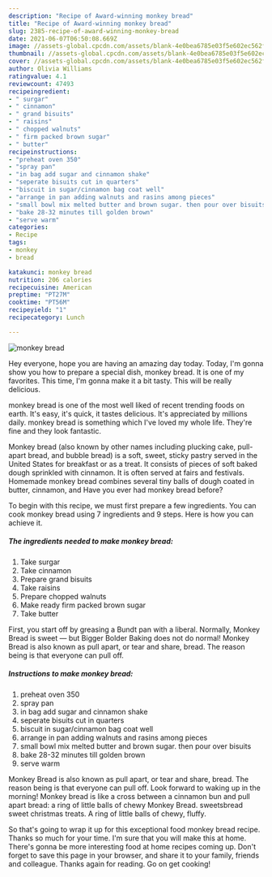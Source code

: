 ```yaml
---
description: "Recipe of Award-winning monkey bread"
title: "Recipe of Award-winning monkey bread"
slug: 2385-recipe-of-award-winning-monkey-bread
date: 2021-06-07T06:50:08.669Z
image: //assets-global.cpcdn.com/assets/blank-4e0bea6785e03f5e602ec562f230caae08da540cada707380b4fe1bbebba43da.png
thumbnail: //assets-global.cpcdn.com/assets/blank-4e0bea6785e03f5e602ec562f230caae08da540cada707380b4fe1bbebba43da.png
cover: //assets-global.cpcdn.com/assets/blank-4e0bea6785e03f5e602ec562f230caae08da540cada707380b4fe1bbebba43da.png
author: Olivia Williams
ratingvalue: 4.1
reviewcount: 47493
recipeingredient:
- " surgar"
- " cinnamon"
- " grand bisuits"
- " raisins"
- " chopped walnuts"
- " firm packed brown sugar"
- " butter"
recipeinstructions:
- "preheat oven 350"
- "spray pan"
- "in bag add sugar and cinnamon shake"
- "seperate bisuits cut in quarters"
- "biscuit in sugar/cinnamon bag coat well"
- "arrange in pan adding walnuts and rasins among pieces"
- "small bowl mix melted butter and brown sugar. then pour over bisuits"
- "bake 28-32 minutes till golden brown"
- "serve warm"
categories:
- Recipe
tags:
- monkey
- bread

katakunci: monkey bread 
nutrition: 206 calories
recipecuisine: American
preptime: "PT27M"
cooktime: "PT56M"
recipeyield: "1"
recipecategory: Lunch

---
```



![monkey bread](//assets-global.cpcdn.com/assets/blank-4e0bea6785e03f5e602ec562f230caae08da540cada707380b4fe1bbebba43da.png)

Hey everyone, hope you are having an amazing day today. Today, I'm gonna show you how to prepare a special dish, monkey bread. It is one of my favorites. This time, I'm gonna make it a bit tasty. This will be really delicious.

monkey bread is one of the most well liked of recent trending foods on earth. It's easy, it's quick, it tastes delicious. It's appreciated by millions daily. monkey bread is something which I've loved my whole life. They're fine and they look fantastic.

Monkey bread (also known by other names including plucking cake, pull-apart bread, and bubble bread) is a soft, sweet, sticky pastry served in the United States for breakfast or as a treat. It consists of pieces of soft baked dough sprinkled with cinnamon. It is often served at fairs and festivals. Homemade monkey bread combines several tiny balls of dough coated in butter, cinnamon, and Have you ever had monkey bread before?


To begin with this recipe, we must first prepare a few ingredients. You can cook monkey bread using 7 ingredients and 9 steps. Here is how you can achieve it.

<!--inarticleads1-->

##### The ingredients needed to make monkey bread:

1. Take  surgar
1. Take  cinnamon
1. Prepare  grand bisuits
1. Take  raisins
1. Prepare  chopped walnuts
1. Make ready  firm packed brown sugar
1. Take  butter


First, you start off by greasing a Bundt pan with a liberal. Normally, Monkey Bread is sweet — but Bigger Bolder Baking does not do normal! Monkey Bread is also known as pull apart, or tear and share, bread. The reason being is that everyone can pull off. 

<!--inarticleads2-->

##### Instructions to make monkey bread:

1. preheat oven 350
1. spray pan
1. in bag add sugar and cinnamon shake
1. seperate bisuits cut in quarters
1. biscuit in sugar/cinnamon bag coat well
1. arrange in pan adding walnuts and rasins among pieces
1. small bowl mix melted butter and brown sugar. then pour over bisuits
1. bake 28-32 minutes till golden brown
1. serve warm


Monkey Bread is also known as pull apart, or tear and share, bread. The reason being is that everyone can pull off. Look forward to waking up in the morning! Monkey bread is like a cross between a cinnamon bun and pull apart bread: a ring of little balls of chewy Monkey Bread. sweetsbread sweet christmas treats. A ring of little balls of chewy, fluffy. 

So that's going to wrap it up for this exceptional food monkey bread recipe. Thanks so much for your time. I'm sure that you will make this at home. There's gonna be more interesting food at home recipes coming up. Don't forget to save this page in your browser, and share it to your family, friends and colleague. Thanks again for reading. Go on get cooking!
